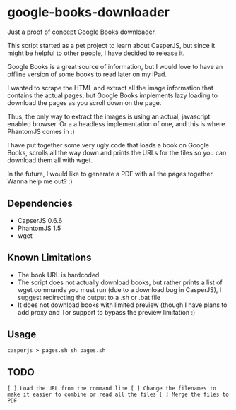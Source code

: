 google-books-downloader
=======================

Just a proof of concept Google Books downloader.

This script started as a pet project to learn about CasperJS, but since it might be helpful to other people, I have decided to release it.

Google Books is a great source of information, but I would love to have an offline version of some books to read later on my iPad.

I wanted to scrape the HTML and extract all the image information that contains the actual pages, but Google Books implements lazy loading to download the pages as you scroll down on the page.

Thus, the only way to extract the images is using an actual, javascript enabled browser. Or a a headless implementation of one, and this is where PhantomJS comes in :)

I have put together some very ugly code that loads a book on Google Books, scrolls all the way down and prints the URLs for the files so you can download them all with wget.

In the future, I would like to generate a PDF with all the pages together. Wanna help me out? :)

Dependencies
------------

- CapserJS 0.6.6
- PhantomJS 1.5
- wget

Known Limitations
-----------------

- The book URL is hardcoded
- The script does not actually download books, but rather prints a list of wget commands you must run (due to a download bug in CasperJS), I suggest redirecting the output to a .sh or .bat file
- It does not download books with limited preview (though I have plans to add proxy and Tor support to bypass the preview limitation :)

Usage
-----

`casperjs > pages.sh
sh pages.sh`

TODO
----

`[ ] Load the URL from the command line
[ ] Change the filenames to make it easier to combine or read all the files
[ ] Merge the files to PDF`